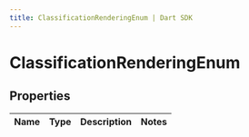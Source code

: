 ```yaml
---
title: ClassificationRenderingEnum | Dart SDK
---
```


# ClassificationRenderingEnum

## Properties
Name | Type | Description | Notes
------------ | ------------- | ------------- | -------------


